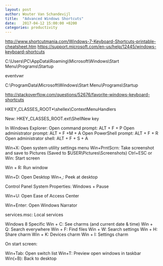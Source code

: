 ```yaml
---
layout: post
author: Wouter Van Schandevijl
title:  "Advanced Windows Shortcuts"
date:   2017-04-12 15:00:00 +0200
categories: productivity
---
```


<!--more-->

http://www.shortcutmania.com/Windows-7-Keyboard-Shortcuts-printable-cheatsheet.htm
https://support.microsoft.com/en-us/help/12445/windows-keyboard-shortcuts

C:\Users\PC\AppData\Roaming\Microsoft\Windows\Start Menu\Programs\Startup

eventvwr

C:\ProgramData\Microsoft\Windows\Start Menu\Programs\Startup


http://stackoverflow.com/questions/52676/favorite-windows-keyboard-shortcuts

 

HKEY_CLASSES_ROOT\*\shellex\ContextMenuHandlers

New: HKEY_CLASSES_ROOT\.ext\ShellNew key

In Windows Explorer:
Open command prompt: ALT + F + P
Open administrator prompt: ALT + F +M + A
Open PowerShell prompt: ALT + F + R
Open administrator shell: ALT + F + S + A

Win+X: Open system utility settings menu
Win+PrntScrn: Take screenshot and save to Pictures (Saved to $USER\Pictures\Screenshots)
Ctrl+ESC or Win: Start screen

Win + R: Run window

Win+D: Open Desktop
Win+,: Peek at desktop

Control Panel
System Properties: Windows + Pause

Win+U: Open Ease of Access Center

Win+Enter: Open Windows Narrator


services.msc: Local services

Windows 8 Specific
Win + C: See charms (and current date &amp; time)
Win + Q: Search everywhere
Win + F: Find files
Win + W: Search settings
Win + H: Share charm
Win + K: Devices charm
Win + I: Settings charm


On start screen:

Win+Tab: Open switch list
Win+T: Preview open windows in taskbar
Win(+B): Back to desktop
